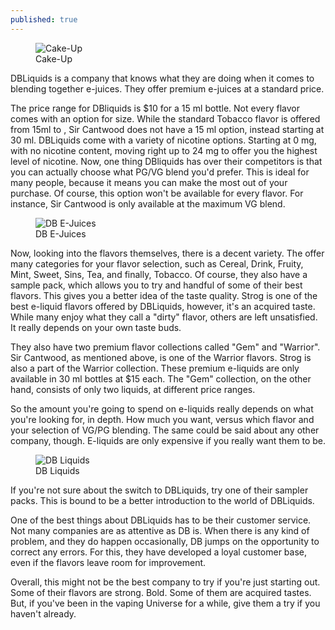 ```yaml
---
published: true
---
```

<figure>
	<img src="{{ site.baseurl }}/assets/cakeup.jpg" alt="Cake-Up">
	<figcaption>
		Cake-Up
	</figcaption>
</figure>
DBLiquids is a company that knows what they are doing when it comes to blending together e-juices. They offer premium e-juices at a standard price.

The price range for DBliquids is $10 for a 15 ml bottle. Not every flavor comes with an option for size. While the standard Tobacco flavor is offered from 15ml to , Sir Cantwood does not have a 15 ml option, instead starting at 30 ml. DBLiquids come with a variety of nicotine options. Starting at 0 mg, with no nicotine content, moving right up to 24 mg to offer you the highest level of nicotine. Now, one thing DBliquids has over their competitors is that you can actually choose what PG/VG blend you'd prefer. This is ideal for many people, because it means you can make the most out of your purchase. Of course, this option won't be available for every flavor. For instance, Sir Cantwood is only available at the maximum VG blend.
<figure>
	<img src="{{ site.baseurl }}/assets/dbliquids.png" alt="DB E-Juices">
	<figcaption>
		DB E-Juices
	</figcaption>
</figure>
Now, looking into the flavors themselves, there is a decent variety. The offer many categories for your flavor selection, such as Cereal, Drink, Fruity, Mint, Sweet, Sins, Tea, and finally, Tobacco. Of course, they also have a sample pack, which allows you to try and handful of some of their best flavors. This gives you a better idea of the taste quality. Strog is one of the best e-liquid flavors offered by DBLiquids, however, it's an acquired taste. While many enjoy what they call a "dirty" flavor, others are left unsatisfied. It really depends on your own taste buds. 

They also have two premium flavor collections called "Gem" and "Warrior". Sir Cantwood, as mentioned above, is one of the Warrior flavors. Strog is also a part of the Warrior collection. These premium e-liquids are only available in 30 ml bottles at $15 each. The "Gem" collection, on the other hand, consists of only two liquids, at different price ranges.

So the amount you're going to spend on e-liquids really depends on what you're looking for, in depth. How much you want, versus which flavor and your selection of VG/PG blending. The same could be said about any other company, though. E-liquids are only expensive if you really want them to be. 
<figure>
	<img src="{{ site.baseurl }}/assets/dbbottles.jpg" alt="DB Liquids">
	<figcaption>
		DB Liquids
	</figcaption>
</figure>
If you're not sure about the switch to DBLiquids, try one of their sampler packs. This is bound to be a better introduction to the world of DBLiquids.

One of the best things about DBLiquids has to be their customer service. Not many companies are as attentive as DB is. When there is any kind of problem, and they do happen occasionally, DB jumps on the opportunity to correct any errors. For this, they have developed a loyal customer base, even if the flavors leave room for improvement.

Overall, this might not be the best company to try if you're just starting out. Some of their flavors are strong. Bold. Some of them are acquired tastes. But, if you've been in the vaping Universe for a while, give them a try if you haven't already.
